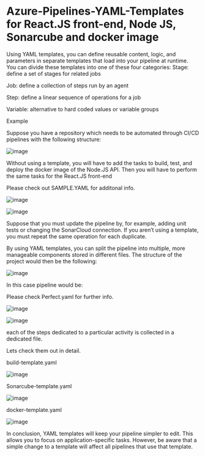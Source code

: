 # Azure-Pipelines-YAML-Templates for React.JS front-end, Node JS, Sonarcube and docker image 

Using YAML templates, you can define reusable content, logic, and parameters in separate templates that load into your pipeline at runtime. You can divide these templates into one of these four categories:
Stage: define a set of stages for related jobs

Job: define a collection of steps run by an agent

Step: define a linear sequence of operations for a job

Variable: alternative to hard coded values or variable groups

Example

Suppose you have a repository which needs to be automated through CI/CD pipelines with the following structure:

![image](https://user-images.githubusercontent.com/58148717/115415844-dab2b300-a1bc-11eb-9157-87b15400456a.png)

Without using a template, you will have to add the tasks to build, test, and deploy the docker image of the Node.JS API. Then you will have to perform the same tasks for the React.JS front-end

Please check out SAMPLE.YAML for additonal info.

![image](https://user-images.githubusercontent.com/58148717/115419939-5c581000-a1c0-11eb-870e-0212b85e8d96.png)

![image](https://user-images.githubusercontent.com/58148717/115420018-6ed24980-a1c0-11eb-9de5-4c111a0ce5f0.png)

Suppose that you must update the pipeline by, for example, adding unit tests or changing the SonarCloud connection. If you aren’t using a template, you must repeat the same operation for each duplicate.

By using YAML templates, you can split the pipeline into multiple, more manageable components stored in different files. The structure of the project would then be the following:

![image](https://user-images.githubusercontent.com/58148717/115420237-97f2da00-a1c0-11eb-8631-28fe0b9a49f8.png)

In this case pipeline would be:

Please check Perfect.yaml for further info.

![image](https://user-images.githubusercontent.com/58148717/115421014-3b43ef00-a1c1-11eb-8146-b742775f77b8.png)

![image](https://user-images.githubusercontent.com/58148717/115421095-4bf46500-a1c1-11eb-87bc-8c040aa6148a.png)

each of the steps dedicated to a particular activity is collected in a dedicated file.

Lets check them out in detail.

build-template.yaml

![image](https://user-images.githubusercontent.com/58148717/115421732-d210ab80-a1c1-11eb-85d9-f99e982a42f4.png)

Sonarcube-template.yaml

![image](https://user-images.githubusercontent.com/58148717/115421923-05533a80-a1c2-11eb-8d80-5be12bd57f04.png)

docker-template.yaml

![image](https://user-images.githubusercontent.com/58148717/115422166-421f3180-a1c2-11eb-8535-d2f75f446805.png)

In conclusion, YAML templates will keep your pipeline simpler to edit. This allows you to focus on application-specific tasks. However, be aware that a simple change to a template will affect all pipelines that use that template.
























